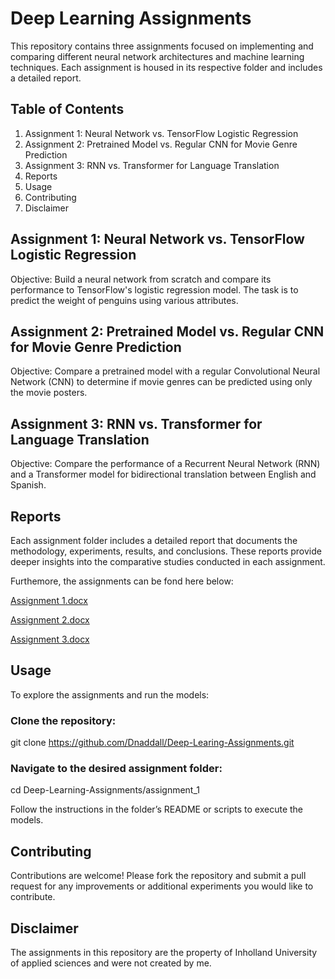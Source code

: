 # Deep Learning Assignments

This repository contains three assignments focused on implementing and comparing different neural network architectures and machine learning techniques. Each assignment is housed in its respective folder and includes a detailed report.

## Table of Contents
1. Assignment 1: Neural Network vs. TensorFlow Logistic Regression
2. Assignment 2: Pretrained Model vs. Regular CNN for Movie Genre Prediction
3. Assignment 3: RNN vs. Transformer for Language Translation
4. Reports
5. Usage
6. Contributing
7. Disclaimer
## Assignment 1: Neural Network vs. TensorFlow Logistic Regression
Objective: Build a neural network from scratch and compare its performance to TensorFlow's logistic regression model. The task is to predict the weight of penguins using various attributes.


## Assignment 2: Pretrained Model vs. Regular CNN for Movie Genre Prediction
Objective: Compare a pretrained model with a regular Convolutional Neural Network (CNN) to determine if movie genres can be predicted using only the movie posters.


## Assignment 3: RNN vs. Transformer for Language Translation
Objective: Compare the performance of a Recurrent Neural Network (RNN) and a Transformer model for bidirectional translation between English and Spanish.

## Reports 
Each assignment folder includes a detailed report that documents the methodology, experiments, results, and conclusions. These reports provide deeper insights into the comparative studies conducted in each assignment.

Furthemore, the assignments can be fond here below:

[Assignment 1.docx](https://github.com/user-attachments/files/16636219/Assignment.1.docx)

[Assignment 2.docx](https://github.com/user-attachments/files/16636222/Assignment.2.docx)

[Assignment 3.docx](https://github.com/user-attachments/files/16636225/Assignment.3.docx)

## Usage
To explore the assignments and run the models:


### Clone the repository:
git clone https://github.com/Dnaddall/Deep-Learing-Assignments.git
### Navigate to the desired assignment folder:
cd Deep-Learning-Assignments/assignment_1

Follow the instructions in the folder’s README or scripts to execute the models.

## Contributing
Contributions are welcome! Please fork the repository and submit a pull request for any improvements or additional experiments you would like to contribute.

## Disclaimer
The assignments in this repository are the property of Inholland University of applied sciences and were not created by me.


